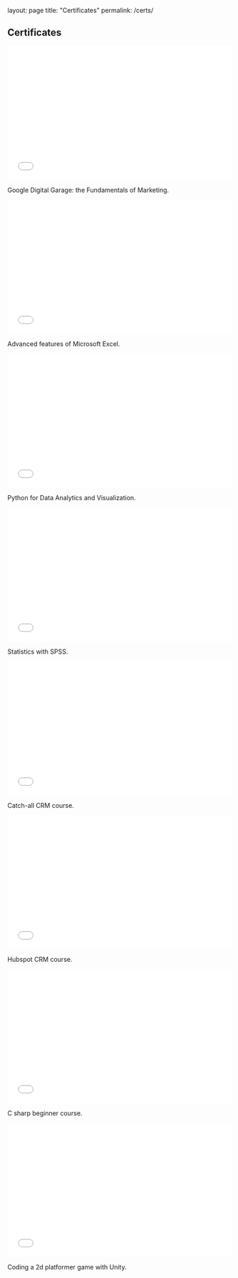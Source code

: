 <html>
	
layout: page
title: "Certificates"
permalink: /certs/
			<h2>Certificates</h2>
						<div class="row">
							<article class="col-6 col-12-xsmall work-item">
								<embed src="files/google certificate.pdf" type="application/pdf" width="100%" height="300px" scrollbar=1 />
								<p>Google Digital Garage: the Fundamentals of Marketing.</p>
							</article>
							<article class="col-6 col-12-xsmall work-item">
								<embed src="files/excel cert.pdf" type="application/pdf" width="100%" height="300px" />
								<p>Advanced features of Microsoft Excel.</p>
							</article>
							<article class="col-6 col-12-xsmall work-item">
								<embed src="files/pythoncertificate.pdf" type="application/pdf" width="100%" height="300px" />
								<p>Python for Data Analytics and Visualization.</p>
							</article>
							<article class="col-6 col-12-xsmall work-item">
								<embed src="files/spss cert.pdf" type="application/pdf" width="100%" height="300px" />
								<p>Statistics with SPSS.</p>
							</article>
							<article class="col-6 col-12-xsmall work-item">
								<embed src="files/crm cert.pdf" type="application/pdf" width="100%" height="300px" />
								<p>Catch-all CRM course.</p>
							</article>
							<article class="col-6 col-12-xsmall work-item">
								<embed src="files/Hubspot Cert.pdf" type="application/pdf" width="100%" height="300px" />
								<p>Hubspot CRM course.</p>
                            </article>
                            <article class="col-6 col-12-xsmall work-item">
								<embed src="files/csharpbeginnercertificate.pdf" type="application/pdf" width="100%" height="300px" />
                                <p>C sharp beginner course.</p>
							</article>
                            <article class="col-6 col-12-xsmall work-item">
								<embed src="files/2dplatformercertificate.pdf" type="application/pdf" width="100%" height="300px" />
                                <p>Coding a 2d platformer game with Unity.</p>
							</article>
						</div>
					</html>
